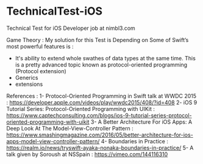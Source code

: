 # TechnicalTest-iOS
Technical Test for iOS Developer job at nimbl3.com

Game Theory :
My solution for this Test is Depending on Some of Swift’s most powerful features is : 
 - It's ability to extend whole swathes of data types at the same time. This is a pretty advanced topic known as protocol-oriented programming (Protocol extension)
 - Generics
 - extensions
 
 
References : 
1-  Protocol-Oriented Programming in Swift talk at WWDC 2015 : 
    https://developer.apple.com/videos/play/wwdc2015/408/?id=408
2- iOS 9 Tutorial Series: Protocol-Oriented Programming with UIKit : 
    https://www.captechconsulting.com/blogs/ios-9-tutorial-series-protocol-oriented-programming-with-uikit
3- A Better Architecture For iOS Apps: A Deep Look At The Model-View-Controller Pattern :
    https://www.smashingmagazine.com/2016/05/better-architecture-for-ios-apps-model-view-controller-pattern/
4- Boundaries in Practice :
    https://realm.io/news/tryswift-ayaka-nonaka-boundaries-in-practice/
5-  A talk given by Soroush at NSSpain :
    https://vimeo.com/144116310
